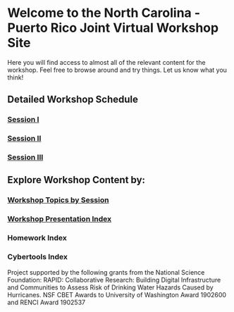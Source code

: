 # Welcome to the North Carolina - Puerto Rico Joint Virtual Workshop Site

Here you will find access to almost all of the relevant content for the workshop.  Feel free to browse around and try things.  Let us know what you think!

## Detailed Workshop Schedule
### [Session I](https://rapid-research.github.io/nc_pr_virtual_workshop/schedule/session_i_2021_wkshp_sched.html)
### [Session II](https://rapid-research.github.io/nc_pr_virtual_workshop/schedule/session_ii_2021_wkshp_sched.html)
### [Session III](https://rapid-research.github.io/nc_pr_virtual_workshop/schedule/session_iii_2021_wkshp_sched.html)


## Explore Workshop Content by:
### [Workshop Topics by Session](https://rapid-research.github.io/nc_pr_virtual_workshop/schedule/workshop_topic_sched.html)

### [Workshop Presentation Index](https://rapid-research.github.io/nc_pr_virtual_workshop/presentations/presentation_index.html)
### Homework Index
### Cybertools Index

<p>
<p>
<p>
<p>




Project supported by the following grants from the National Science Foundation: 
RAPID: Collaborative Research: Building Digital Infrastructure and Communities to Assess Risk of Drinking Water Hazards Caused by Hurricanes. NSF CBET Awards to University of Washington Award 1902600 and RENCI Award 1902537
